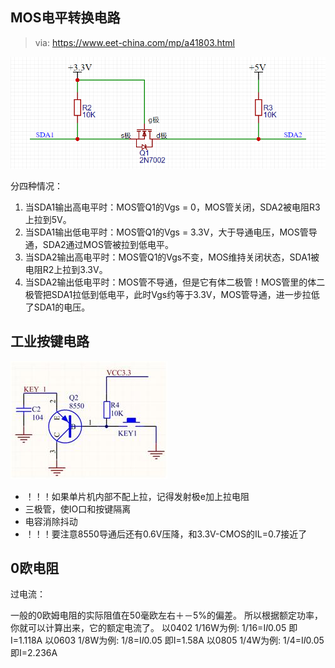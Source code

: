 ## MOS电平转换电路

> via: https://www.eet-china.com/mp/a41803.html

![img](_assets/电路/niM3uq.png)



分四种情况：

1. 当SDA1输出高电平时：MOS管Q1的Vgs = 0，MOS管关闭，SDA2被电阻R3上拉到5V。
2. 当SDA1输出低电平时：MOS管Q1的Vgs = 3.3V，大于导通电压，MOS管导通，SDA2通过MOS管被拉到低电平。
3. 当SDA2输出高电平时：MOS管Q1的Vgs不变，MOS维持关闭状态，SDA1被电阻R2上拉到3.3V。
4. 当SDA2输出低电平时：MOS管不导通，但是它有体二极管！MOS管里的体二极管把SDA1拉低到低电平，此时Vgs约等于3.3V，MOS管导通，进一步拉低了SDA1的电压。



## 工业按键电路

![d3d7fa1d4c4f3e0c3a0dc0c67b3e59f5.png](_assets/电路/d3d7fa1d4c4f3e0c3a0dc0c67b3e59f5.jpeg)

- ！！！如果单片机内部不配上拉，记得发射极e加上拉电阻
- 三极管，使IO口和按键隔离
- 电容消除抖动
- ！！！要注意8550导通后还有0.6V压降，和3.3V-CMOS的IL=0.7接近了



## 0欧电阻

过电流：

一般的0欧姆电阻的实际阻值在50毫欧左右＋－5%的偏差。
所以根据额定功率，你就可以计算出来，它的额定电流了。
 以0402 1/16W为例: 1/16=I*I*0.05  即I=1.118A
 以0603 1/8W为例:   1/8=I*I*0.05  即I=1.58A
 以0805 1/4W为例:   1/4=I*I*0.05  即I=2.236A
